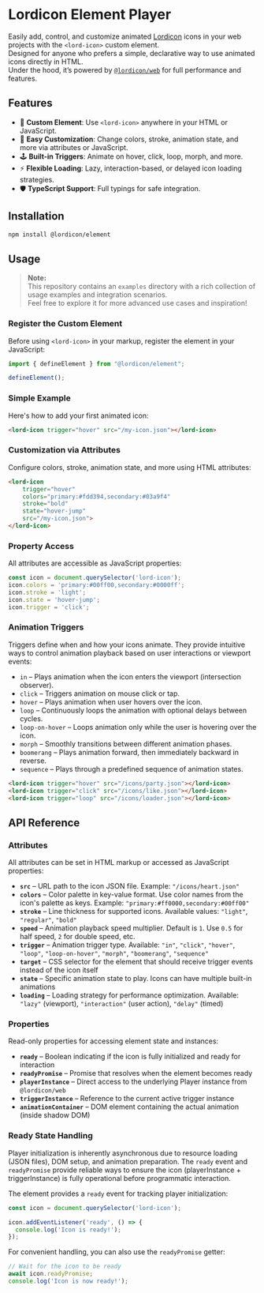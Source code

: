 # Lordicon Element Player

Easily add, control, and customize animated [Lordicon](https://lordicon.com/) icons in your web projects with the `<lord-icon>` custom element.  
Designed for anyone who prefers a simple, declarative way to use animated icons directly in HTML.  
Under the hood, it’s powered by [`@lordicon/web`](https://www.npmjs.com/package/@lordicon/web) for full performance and features.

## Features

- 🧩 **Custom Element**: Use `<lord-icon>` anywhere in your HTML or JavaScript.
- 🎨 **Easy Customization**: Change colors, stroke, animation state, and more via attributes or JavaScript.
- 🕹️ **Built-in Triggers**: Animate on hover, click, loop, morph, and more.
- ⚡ **Flexible Loading**: Lazy, interaction-based, or delayed icon loading strategies.
- 🛡️ **TypeScript Support**: Full typings for safe integration.

## Installation

```sh
npm install @lordicon/element
```

## Usage

> **Note:**  
> This repository contains an `examples` directory with a rich collection of usage examples and integration scenarios.  
> Feel free to explore it for more advanced use cases and inspiration!

### Register the Custom Element

Before using `<lord-icon>` in your markup, register the element in your JavaScript:

```js
import { defineElement } from "@lordicon/element";

defineElement();
```

### Simple Example

Here's how to add your first animated icon:

```html
<lord-icon trigger="hover" src="/my-icon.json"></lord-icon>
```

### Customization via Attributes

Configure colors, stroke, animation state, and more using HTML attributes:


```html
<lord-icon 
    trigger="hover" 
    colors="primary:#fdd394,secondary:#03a9f4" 
    stroke="bold" 
    state="hover-jump" 
    src="/my-icon.json">
</lord-icon>
```

### Property Access

All attributes are accessible as JavaScript properties:

```js
const icon = document.querySelector('lord-icon');
icon.colors = 'primary:#00ff00,secondary:#0000ff';
icon.stroke = 'light';
icon.state = 'hover-jump';
icon.trigger = 'click';
```

### Animation Triggers

Triggers define when and how your icons animate. They provide intuitive ways to control animation playback based on user interactions or viewport events:

- `in` – Plays animation when the icon enters the viewport (intersection observer).
- `click` – Triggers animation on mouse click or tap.
- `hover` – Plays animation when user hovers over the icon.
- `loop` – Continuously loops the animation with optional delays between cycles.
- `loop-on-hover` – Loops animation only while the user is hovering over the icon.
- `morph` – Smoothly transitions between different animation phases.
- `boomerang` – Plays animation forward, then immediately backward in reverse.
- `sequence` – Plays through a predefined sequence of animation states.

```html
<lord-icon trigger="hover" src="/icons/party.json"></lord-icon>
<lord-icon trigger="click" src="/icons/like.json"></lord-icon>
<lord-icon trigger="loop" src="/icons/loader.json"></lord-icon>
```

## API Reference

### Attributes

All attributes can be set in HTML markup or accessed as JavaScript properties:

- **`src`** – URL path to the icon JSON file. Example: `"/icons/heart.json"`
- **`colors`** – Color palette in key-value format. Use color names from the icon's palette as keys. Example: `"primary:#ff0000,secondary:#00ff00"`
- **`stroke`** – Line thickness for supported icons. Available values: `"light"`, `"regular"`, `"bold"`
- **`speed`** – Animation playback speed multiplier. Default is `1`. Use `0.5` for half speed, `2` for double speed, etc.
- **`trigger`** – Animation trigger type. Available: `"in"`, `"click"`, `"hover"`, `"loop"`, `"loop-on-hover"`, `"morph"`, `"boomerang"`, `"sequence"`
- **`target`** – CSS selector for the element that should receive trigger events instead of the icon itself
- **`state`** – Specific animation state to play. Icons can have multiple built-in animations
- **`loading`** – Loading strategy for performance optimization. Available: `"lazy"` (viewport), `"interaction"` (user action), `"delay"` (timed)

### Properties

Read-only properties for accessing element state and instances:

- **`ready`** – Boolean indicating if the icon is fully initialized and ready for interaction
- **`readyPromise`** – Promise that resolves when the element becomes ready
- **`playerInstance`** – Direct access to the underlying Player instance from `@lordicon/web`
- **`triggerInstance`** – Reference to the current active trigger instance
- **`animationContainer`** – DOM element containing the actual animation (inside shadow DOM)

### Ready State Handling

Player initialization is inherently asynchronous due to resource loading (JSON files), DOM setup, and animation preparation. The `ready` event and `readyPromise` provide reliable ways to ensure the icon (playerInstance + triggerInstance) is fully operational before programmatic interaction.

The element provides a `ready` event for tracking player initialization:

```js
const icon = document.querySelector('lord-icon');

icon.addEventListener('ready', () => {
  console.log('Icon is ready!');
});
```

For convenient handling, you can also use the `readyPromise` getter:

```js
// Wait for the icon to be ready
await icon.readyPromise;
console.log('Icon is now ready!');
```
